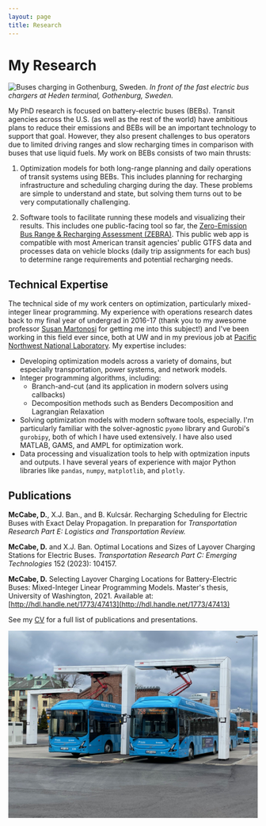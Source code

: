 ```yaml
---
layout: page
title: Research
---
```


# My Research
![Buses charging in Gothenburg, Sweden.](/gbg_bus.png)
*In front of the fast electric bus chargers at Heden terminal, Gothenburg, Sweden.*

My PhD research is focused on battery-electric buses (BEBs). Transit agencies across the U.S. (as well as the rest of the world) have ambitious plans to reduce their emissions and BEBs will be an important technology to support that goal. However, they also present challenges to bus operators due to limited driving ranges and slow recharging times in comparison with buses that use liquid fuels. My work on BEBs consists of two main thrusts:

1) Optimization models for both long-range planning and daily operations of transit systems using BEBs. This includes planning for recharging infrastructure and scheduling charging during the day. These problems are simple to understand and state, but solving them turns out to be very computationally challenging.

2) Software tools to facilitate running these models and visualizing their results. This includes one public-facing tool so far, the [Zero-Emission Bus Range & Recharging Assessment (ZEBRA)](https://bit.ly/zebra-app). This public web app is compatible with most American transit agencies' public GTFS data and processes data on vehicle blocks (daily trip assignments for each bus) to determine range requirements and potential recharging needs.

## Technical Expertise
The technical side of my work centers on optimization, particularly mixed-integer linear programming. My experience with operations research dates back to my final year of undergrad in 2016-17 (thank you to my awesome professor [Susan Martonosi](https://www.hmc.edu/mathematics/people/faculty/martonosi/) for getting me into this subject!) and I've been working in this field ever since, both at UW and in my previous job at [Pacific Northwest National Laboratory](https://www.pnnl.gov). My expertise includes:
* Developing optimization models across a variety of domains, but especially transportation, power systems, and network models.
* Integer programming algorithms, including:
  * Branch-and-cut (and its application in modern solvers using callbacks)
  * Decomposition methods such as Benders Decomposition and Lagrangian Relaxation
* Solving optimization models with modern software tools, especially. I'm particularly familiar with the solver-agnostic `pyomo` library and Gurobi's `gurobipy`, both of which I have used extensively. I have also used MATLAB, GAMS, and AMPL for optimization work.
* Data processing and visualization tools to help with optmization inputs and outputs. I have several years of experience with major Python libraries like `pandas`, `numpy`, `matplotlib`, and `plotly`.

## Publications
**McCabe, D.**, X.J. Ban., and B. Kulcsár. Recharging Scheduling for Electric Buses with Exact Delay Propagation. In preparation for *Transportation Research Part E: Logistics and Transportation Review.*

**McCabe, D.** and X.J. Ban. Optimal Locations and Sizes of Layover Charging Stations for Electric Buses. *Transportation Research Part C: Emerging Technologies* 152 (2023): 104157. 

**McCabe, D.** Selecting Layover Charging Locations for Battery-Electric Buses: Mixed-Integer Linear Programming Models. Master's thesis, University of Washington, 2021. Available at: [http://hdl.handle.net/1773/47413](http://hdl.handle.net/1773/47413)

See my [CV](/cv) for a full list of publications and presentations.

![Two BEBs plugged in to charge.](/heden_pantographs.jpeg)
